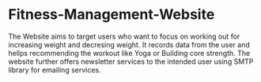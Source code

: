 # Fitness-Management-Website

The Website aims to target users who want to focus on working out for increasing weight and decresing weight. It records data from the user and hellps recommending the workout like Yoga or Building core strength. The website further offers newsletter services to the intended user using SMTP library for emailing services.
